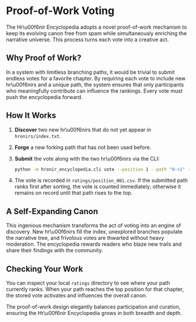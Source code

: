 # Proof-of-Work Voting

The Hr\u00f6nir Encyclopedia adopts a novel proof-of-work mechanism to keep its evolving canon free from spam while simultaneously enriching the narrative universe. This process turns each vote into a creative act.

## Why Proof of Work?

In a system with limitless branching paths, it would be trivial to submit endless votes for a favorite chapter. By requiring each vote to include new hr\u00f6nirs and a unique path, the system ensures that only participants who meaningfully contribute can influence the rankings. Every vote must push the encyclopedia forward.

## How It Works

1. **Discover** two new hr\u00f6nirs that do not yet appear in `hronirs/index.txt`.
2. **Forge** a new forking path that has not been used before.
3. **Submit** the vote along with the two hr\u00f6nirs via the CLI:

   ```bash
   python -m hronir_encyclopedia.cli vote --position 1 --path "0->1" --hronirs a b
   ```
4. The vote is recorded in `ratings/position_001.csv`. If the submitted path ranks first after sorting, the vote is counted immediately; otherwise it remains on record until that path rises to the top.

## A Self-Expanding Canon

This ingenious mechanism transforms the act of voting into an engine of discovery. New hr\u00f6nirs fill the index, unexplored branches populate the narrative tree, and frivolous votes are thwarted without heavy moderation. The encyclopedia rewards readers who blaze new trails and share their findings with the community.

## Checking Your Work

You can inspect your local `ratings` directory to see where your path currently ranks. When your path reaches the top position for that chapter, the stored vote activates and influences the overall canon.

The proof-of-work design elegantly balances participation and curation, ensuring the Hr\u00f6nir Encyclopedia grows in both breadth and depth.
